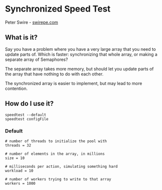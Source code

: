# Synchronized Speed Test

Peter Swire - [swirepe.com](http://www.swirepe.com)

## What is it?

Say you have a problem where you have a very large array that you need to update parts of.  Which is faster: synchronizing that whole array, or making a separate array of Semaphores?

The separate array takes more memory, but should let you update parts of the array that have nothing to do with each other.

The synchronized array is easier to implement, but may lead to more contention.

## How do I use it?

    speedtest --default
    speedtest configFile
    
    
### Default
    # number of threads to initialize the pool with
    threads = 32
    
    # number of elements in the array, in millions
    size = 10
    
    # milliseconds per action, simulating something hard
    workload = 10
    
    # number of workers trying to write to that array
    workers = 1000
